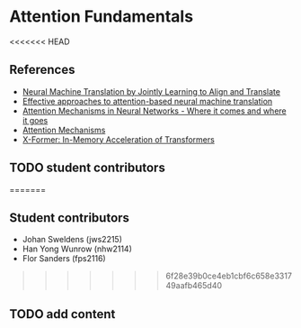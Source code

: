 # Attention Fundamentals
<<<<<<< HEAD

## References

- [Neural Machine Translation by Jointly Learning to Align and Translate](https://arxiv.org/abs/1409.0473)
- [Effective approaches to attention-based neural machine translation](https://arxiv.org/abs/1508.04025)
- [Attention Mechanisms in Neural Networks - Where it comes and where it goes](https://arxiv.org/abs/2204.13154)
- [Attention Mechanisms](https://paperswithcode.com/methods/category/attention-mechanisms-1)
- [X-Former: In-Memory Acceleration of Transformers](https://ieeexplore.ieee.org/abstract/document/10155455)

## TODO student contributors
=======
## Student contributors
- Johan Sweldens (jws2215)
- Han Yong Wunrow (nhw2114) 
- Flor Sanders (fps2116)
>>>>>>> 6f28e39b0ce4eb1cbf6c658e331749aafb465d40

## TODO add content
